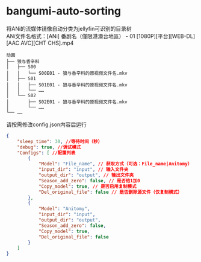 # bangumi-auto-sorting
将ANi的流媒体镜像自动分类为jellyfin可识别的目录树  
ANi文件名格式：[ANi] 番剧名（僅限港澳台地區） - 01 [1080P][平台][WEB-DL][AAC AVC][CHT CHS].mp4

``` dir tree
动画
├── 狼与香辛料
│   ├── S00
│   │   └── S00E01 - 狼与香辛料的原视频文件名.mkv
│   ├── S01
│   │   ├── S01E01 - 狼与香辛料的原视频文件名.mkv
│   │   └── ……
│   └── S02
│       ├── S02E01 - 狼与香辛料的原视频文件名.mkv
│       └── ……
└── ……
```

请按需修改config.json内容后运行
``` json
{
	"sleep_time": 30, //等待时间（秒）
	"debug": true, //调试模式
	"Configs": [ //配置列表
		{
			"Model": "File_name", // 获取方式（可选：File_name|Anitomy）
			"input_dir": "input", // 输入文件夹
			"output_dir": "output", // 输出文件夹
			"Season_add_zero": false, // 是否给1加0
			"Copy_model": true, // 是否启用复制模式
			"Del_original_file": false // 是否删除源文件（仅复制模式）
		},
		{
			"Model": "Anitomy",
			"input_dir": "input",
			"output_dir": "output",
			"Season_add_zero": false,
			"Copy_model": true,
			"Del_original_file": false
		}
	]
}
```
